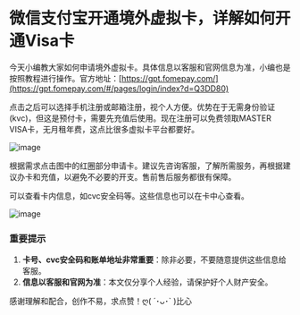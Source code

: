 # 微信支付宝开通境外虚拟卡，详解如何开通Visa卡

今天小编教大家如何申请境外虚拟卡。具体信息以客服和官网信息为准，小编也是按照教程进行操作。官方地址：[https://gpt.fomepay.com/](https://gpt.fomepay.com/#/pages/login/index?d=Q3DD80)

点击之后可以选择手机注册或邮箱注册，视个人方便。优势在于无需身份验证(kvc)，但这是预付卡，需要先充值后使用。现在注册可以免费领取MASTER VISA卡，无月租年费，这点比很多虚拟卡平台都要好。

![image](https://github.com/gahauwkauow/Visa/assets/169965484/48607312-269f-4f34-bba6-0f38feb8eb52)

根据需求点击图中的红圈部分申请卡。建议先咨询客服，了解所需服务，再根据建议办卡和充值，以避免不必要的开支。售前售后服务都很有保障。

可以查看卡内信息，如cvc安全码等。这些信息也可以在卡中心查看。

![image](https://github.com/gahauwkauow/Visa/assets/169965484/5968e83a-fac2-4cb5-b78d-66cf54a52ba0)



### 重要提示

1. **卡号、cvc安全码和账单地址非常重要**：除非必要，不要随意提供这些信息给客服。
2. **信息以客服和官网为准**：本文仅分享个人经验，请保护好个人财产安全。

感谢理解和配合，创作不易，求点赞！ღ( ´･ᴗ･` )比心


